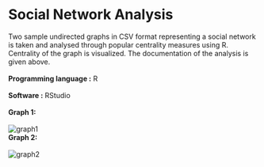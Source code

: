 # Social Network Analysis
 Two sample undirected graphs in CSV format representing a social network is taken and analysed through popular centrality measures using R.</br>
 Centrality of the graph is visualized. The documentation of the analysis is given above.</br></br>
**Programming language :** R</br></br>
**Software :** RStudio</br></br>
**Graph 1:**</br></br>
![graph1](https://user-images.githubusercontent.com/62690361/125652878-2cc168d8-5724-450f-8285-6ff2da7b299e.png)</br>
**Graph 2:**</br></br>
![graph2](https://user-images.githubusercontent.com/62690361/125652929-c8c2021d-04a3-4768-a334-f79cdb044315.png)

